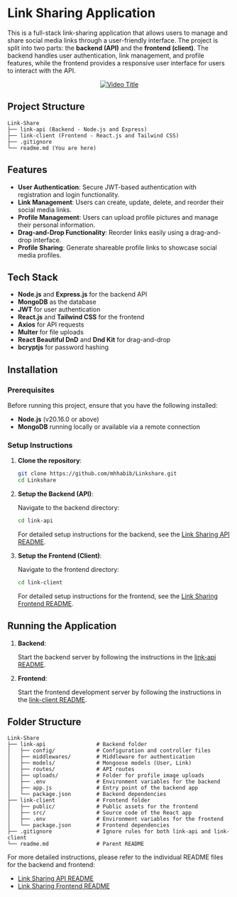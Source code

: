 # Link Sharing Application

This is a full-stack link-sharing application that allows users to manage and share social media links through a user-friendly interface. The project is split into two parts: the **backend (API)** and the **frontend (client)**. The backend handles user authentication, link management, and profile features, while the frontend provides a responsive user interface for users to interact with the API.

<div align="center">

[![Video Title](https://img.icons8.com/ios-filled/50/000000/video.png)](https://github.com/user-attachments/assets/e1fcd8ea-e0db-438d-bb38-9a7fb57b4e56)

</div>

## Project Structure

```
Link-Share
├── link-api (Backend - Node.js and Express)
├── link-client (Frontend - React.js and Tailwind CSS)
├── .gitignore
└── readme.md (You are here)
```

## Features

- **User Authentication**: Secure JWT-based authentication with registration and login functionality.
- **Link Management**: Users can create, update, delete, and reorder their social media links.
- **Profile Management**: Users can upload profile pictures and manage their personal information.
- **Drag-and-Drop Functionality**: Reorder links easily using a drag-and-drop interface.
- **Profile Sharing**: Generate shareable profile links to showcase social media profiles.

## Tech Stack

- **Node.js** and **Express.js** for the backend API
- **MongoDB** as the database
- **JWT** for user authentication
- **React.js** and **Tailwind CSS** for the frontend
- **Axios** for API requests
- **Multer** for file uploads
- **React Beautiful DnD** and **Dnd Kit** for drag-and-drop
- **bcryptjs** for password hashing

## Installation

### Prerequisites

Before running this project, ensure that you have the following installed:

- **Node.js** (v20.16.0 or above)
- **MongoDB** running locally or available via a remote connection

### Setup Instructions

1. **Clone the repository**:

   ```bash
   git clone https://github.com/mhhabib/Linkshare.git
   cd Linkshare
   ```

2. **Setup the Backend (API)**:

   Navigate to the backend directory:

   ```bash
   cd link-api
   ```

   For detailed setup instructions for the backend, see the [Link Sharing API README](./link-api/readme.md).

3. **Setup the Frontend (Client)**:

   Navigate to the frontend directory:

   ```bash
   cd link-client
   ```

   For detailed setup instructions for the frontend, see the [Link Sharing Frontend README](./link-client/readme.md).

## Running the Application

1. **Backend**:

   Start the backend server by following the instructions in the [link-api README](./link-api/readme.md).

2. **Frontend**:

   Start the frontend development server by following the instructions in the [link-client README](./link-client/readme.md).

## Folder Structure

```
Link-Share
├── link-api                # Backend folder
│   ├── config/             # Configuration and controller files
│   ├── middlewares/        # Middleware for authentication
│   ├── models/             # Mongoose models (User, Link)
│   ├── routes/             # API routes
│   ├── uploads/            # Folder for profile image uploads
│   ├── .env                # Environment variables for the backend
│   ├── app.js              # Entry point of the backend app
│   └── package.json        # Backend dependencies
├── link-client             # Frontend folder
│   ├── public/             # Public assets for the frontend
│   ├── src/                # Source code of the React app
│   ├── .env                # Environment variables for the frontend
│   └── package.json        # Frontend dependencies
├── .gitignore              # Ignore rules for both link-api and link-client
└── readme.md               # Parent README
```

For more detailed instructions, please refer to the individual README files for the backend and frontend:

- [Link Sharing API README](./link-api/readme.md)
- [Link Sharing Frontend README](./link-client/readme.md)
